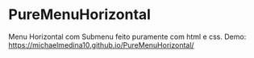 # PureMenuHorizontal
Menu Horizontal com Submenu feito puramente com html e css.
Demo: https://michaelmedina10.github.io/PureMenuHorizontal/
